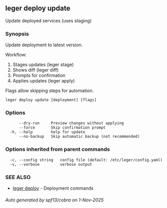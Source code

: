 ## leger deploy update

Update deployed services (uses staging)

### Synopsis

Update deployment to latest version.

Workflow:
  1. Stages updates (leger stage)
  2. Shows diff (leger diff)
  3. Prompts for confirmation
  4. Applies updates (leger apply)

Flags allow skipping steps for automation.

```
leger deploy update [deployment] [flags]
```

### Options

```
      --dry-run     Preview changes without applying
      --force       Skip confirmation prompt
  -h, --help        help for update
      --no-backup   Skip automatic backup (not recommended)
```

### Options inherited from parent commands

```
  -c, --config string   config file (default: /etc/leger/config.yaml)
  -v, --verbose         verbose output
```

### SEE ALSO

* [leger deploy](leger_deploy.md)	 - Deployment commands

###### Auto generated by spf13/cobra on 1-Nov-2025
